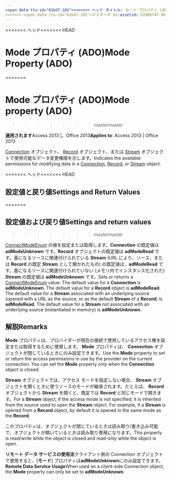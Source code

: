 ```yaml
---
<span data-ttu-id="61bd7-101"><<<<<<< ヘッド タイトル: モード プロパティ (ADO) TOCTitle: モード プロパティ (ADO) === タイトル: Mode プロパティ (ADO) TOCTitle: Mode プロパティ (ADO)</span><span class="sxs-lookup"><span data-stu-id="61bd7-101"><<<<<<< HEAD title: Mode Property (ADO) TOCTitle: Mode Property (ADO) ======= title: Mode property (ADO) TOCTitle: Mode property (ADO)</span></span>
>>>>>>> <span data-ttu-id="61bd7-102">マスターの ms:assetid: 62086f4f-8624-16c4-dae1-a17475d1864d ms:mtpsurl: https://msdn.microsoft.com/library/JJ249365(v=office.15) ms:contentKeyID: 48545227 ms.date: 2015/09/18 mtps_version: v=office.15</span><span class="sxs-lookup"><span data-stu-id="61bd7-102">master ms:assetid: 62086f4f-8624-16c4-dae1-a17475d1864d ms:mtpsurl: https://msdn.microsoft.com/library/JJ249365(v=office.15) ms:contentKeyID: 48545227 ms.date: 09/18/2015 mtps_version: v=office.15</span></span>
---
```


<span data-ttu-id="61bd7-103"><<<<<<< ヘッド</span><span class="sxs-lookup"><span data-stu-id="61bd7-103"><<<<<<< HEAD</span></span>
# <a name="mode-property-ado"></a><span data-ttu-id="61bd7-104">Mode プロパティ (ADO)</span><span class="sxs-lookup"><span data-stu-id="61bd7-104">Mode Property (ADO)</span></span>
=======
# <a name="mode-property-ado"></a><span data-ttu-id="61bd7-105">Mode プロパティ (ADO)</span><span class="sxs-lookup"><span data-stu-id="61bd7-105">Mode property (ADO)</span></span>
>>>>>>> <span data-ttu-id="61bd7-106">master</span><span class="sxs-lookup"><span data-stu-id="61bd7-106">master</span></span>


<span data-ttu-id="61bd7-107">**適用されます**Access 2013 |。Office 2013</span><span class="sxs-lookup"><span data-stu-id="61bd7-107">**Applies to**: Access 2013 | Office 2013</span></span>

<span data-ttu-id="61bd7-108">[Connection](connection-object-ado.md) オブジェクト、 [Record](record-object-ado.md) オブジェクト、または [Stream](stream-object-ado.md) オブジェクトで使用可能なデータ変更権限を示します。</span><span class="sxs-lookup"><span data-stu-id="61bd7-108">Indicates the available permissions for modifying data in a [Connection](connection-object-ado.md), [Record](record-object-ado.md), or [Stream](stream-object-ado.md) object.</span></span>

<span data-ttu-id="61bd7-109"><<<<<<< ヘッド</span><span class="sxs-lookup"><span data-stu-id="61bd7-109"><<<<<<< HEAD</span></span>
## <a name="settings-and-return-values"></a><span data-ttu-id="61bd7-110">設定値と戻り値</span><span class="sxs-lookup"><span data-stu-id="61bd7-110">Settings and Return Values</span></span>
=======
## <a name="settings-and-return-values"></a><span data-ttu-id="61bd7-111">設定値および戻り値</span><span class="sxs-lookup"><span data-stu-id="61bd7-111">Settings and return values</span></span>
>>>>>>> <span data-ttu-id="61bd7-112">master</span><span class="sxs-lookup"><span data-stu-id="61bd7-112">master</span></span>

<span data-ttu-id="61bd7-p101">[ConnectModeEnum](connectmodeenum.md) の値を設定または取得します。**Connection** の既定値は **adModeUnknown** です。**Record** オブジェクトの既定値は **adModeRead** です。基になるソースに関連付けられている **Stream** (URL により、ソース、または **Record** の既定 **Stream** として開かれたもの) の既定値は、**adModeRead** です。基になるソースに関連付けられていない (メモリ内でインスタンス化された) **Stream** の既定値は **adModeUnknown** です。</span><span class="sxs-lookup"><span data-stu-id="61bd7-p101">Sets or returns a [ConnectModeEnum](connectmodeenum.md) value. The default value for a **Connection** is **adModeUnknown**. The default value for a **Record** object is **adModeRead**. The default value for a **Stream** associated with an underlying source (opened with a URL as the source, or as the default **Stream** of a **Record**) is **adModeRead**. The default value for a **Stream** not associated with an underlying source (instantiated in memory) is **adModeUnknown**.</span></span>

## <a name="remarks"></a><span data-ttu-id="61bd7-118">解説</span><span class="sxs-lookup"><span data-stu-id="61bd7-118">Remarks</span></span>

<span data-ttu-id="61bd7-p102">**Mode** プロパティは、プロバイダーが現在の接続で使用しているアクセス権を設定または取得するために使用します。 **Mode** プロパティは、 **Connection** オブジェクトが閉じているときにのみ設定できます。</span><span class="sxs-lookup"><span data-stu-id="61bd7-p102">Use the **Mode** property to set or return the access permissions in use by the provider on the current connection. You can set the **Mode** property only when the **Connection** object is closed.</span></span>

<span data-ttu-id="61bd7-p103">**Stream** オブジェクトでは、アクセス モードを指定しない場合、 **Stream** オブジェクトを開くときに使うソースのモードが継承されます。たとえば、 **Record** オブジェクトから **Stream** を開くと、既定では **Record** と同じモードで開きます。</span><span class="sxs-lookup"><span data-stu-id="61bd7-p103">For a **Stream** object, if the access mode is not specified, it is inherited from the source used to open the **Stream** object. For example, if a **Stream** is opened from a **Record** object, by default it is opened in the same mode as the **Record**.</span></span>

<span data-ttu-id="61bd7-123">このプロパティは、オブジェクトが閉じているときは読み取り/書き込み可能で、オブジェクトが開いているときは読み取り専用になります。</span><span class="sxs-lookup"><span data-stu-id="61bd7-123">This property is read/write while the object is closed and read-only while the object is open.</span></span>

<span data-ttu-id="61bd7-124">**リモート データ サービスの使用法**クライアント側の Connection オブジェクトで使用すると、[**モード**] プロパティは**adModeUnknown**にのみ設定できます。</span><span class="sxs-lookup"><span data-stu-id="61bd7-124">**Remote Data Service Usage**When used on a client-side Connection object, the **Mode** property can only be set to **adModeUnknown**.</span></span>

